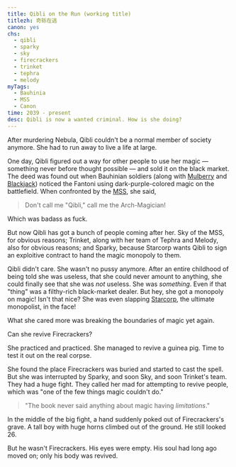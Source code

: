 ```yaml
---
title: Qibli on the Run (working title)
titlezh: 奇轹在逃
canon: yes
chs:
  - qibli
  - sparky
  - sky
  - firecrackers
  - trinket
  - tephra
  - melody
myTags:
  - Bauhinia
  - MSS
  - Canon
time: 2039 - present
desc: Qibli is now a wanted criminal. How is she doing?
---
```


After murdering Nebula, Qibli couldn't be a normal member of society anymore. She had to run away to live a life at large.

One day, Qibli figured out a way for other people to use her magic — something never before thought possible — and sold it on the black market. The deed was found out when Bauhinian soldiers (along with [Mulberry](/characters/mulberry/) and [Blackjack](/characters/blackjack/)) noticed the Fantoni using dark-purple-colored magic on the battlefield. When confronted by the [MSS](/world/bauhinia/mss/), she said,

> Don't call me "Qibli," call me the Arch-Magician!

Which was badass as fuck.

But now Qibli has got a bunch of people coming after her. Sky of the MSS, for obvious reasons; Trinket, along with her team of Tephra and Melody, also for obvious reasons; and Sparky, because Starcorp wants Qibli to sign an exploitive contract to hand the magic monopoly to them.

Qibli didn't care. She wasn't no pussy anymore. After an entire childhood of being told she was useless, that she could never amount to anything, she could finally see that she was *not* useless. She was *something*. Even if that "thing" was a filthy-rich black-market dealer. But hey, she got a monopoly on magic! Isn't that nice? She was even slapping [Starcorp](/world/bauhinia/starcorp/), the ultimate monopolist, in the face!

What she cared more was breaking the boundaries of magic yet again.

Can she revive Firecrackers?

She practiced and practiced. She managed to revive a guinea pig. Time to test it out on the real corpse.

She found the place Firecrackers was buried and started to cast the spell. But she was interrupted by Sparky, and soon Sky, and soon Trinket's team. They had a huge fight. They called her mad for attempting to revive people, which was "one of the few things magic couldn't do."

> "The book never said anything about magic having *limitations*."

In the middle of the big fight, a hand suddenly poked out of Firecrackers's grave. A tall boy with huge horns climbed out of the ground. He still looked 26.

But he wasn't Firecrackers. His eyes were empty. His soul had long ago moved on; only his body was revived.

